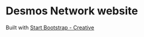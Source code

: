 # Desmos Network website

Built with [Start Bootstrap - Creative](https://startbootstrap.com/template-overviews/creative/)
